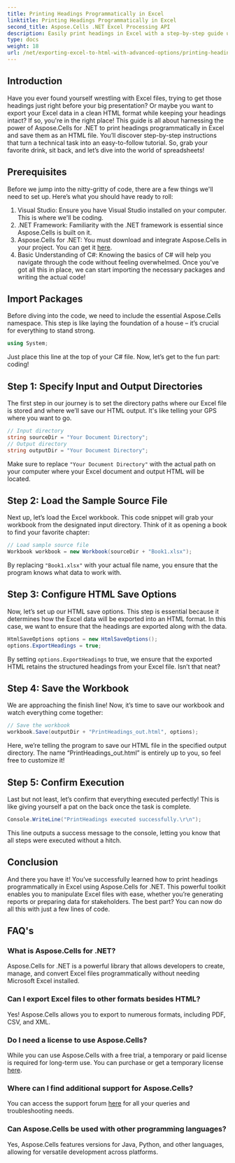 ```yaml
---
title: Printing Headings Programmatically in Excel
linktitle: Printing Headings Programmatically in Excel
second_title: Aspose.Cells .NET Excel Processing API
description: Easily print headings in Excel with a step-by-step guide using Aspose.Cells for .NET. Export your data neatly to HTML and impress your audience.
type: docs
weight: 18
url: /net/exporting-excel-to-html-with-advanced-options/printing-headings/
---
```

## Introduction
Have you ever found yourself wrestling with Excel files, trying to get those headings just right before your big presentation? Or maybe you want to export your Excel data in a clean HTML format while keeping your headings intact? If so, you're in the right place! This guide is all about harnessing the power of Aspose.Cells for .NET to print headings programmatically in Excel and save them as an HTML file. You’ll discover step-by-step instructions that turn a technical task into an easy-to-follow tutorial. So, grab your favorite drink, sit back, and let’s dive into the world of spreadsheets!
## Prerequisites
Before we jump into the nitty-gritty of code, there are a few things we'll need to set up. Here’s what you should have ready to roll:
1. Visual Studio: Ensure you have Visual Studio installed on your computer. This is where we'll be coding.
2. .NET Framework: Familiarity with the .NET framework is essential since Aspose.Cells is built on it.
3. Aspose.Cells for .NET: You must download and integrate Aspose.Cells in your project. You can get it [here](https://releases.aspose.com/cells/net/).
4. Basic Understanding of C#: Knowing the basics of C# will help you navigate through the code without feeling overwhelmed.
Once you've got all this in place, we can start importing the necessary packages and writing the actual code!
## Import Packages
Before diving into the code, we need to include the essential Aspose.Cells namespace. This step is like laying the foundation of a house – it’s crucial for everything to stand strong.
```csharp
using System;
```
Just place this line at the top of your C# file. Now, let’s get to the fun part: coding!
## Step 1: Specify Input and Output Directories
The first step in our journey is to set the directory paths where our Excel file is stored and where we’ll save our HTML output. It's like telling your GPS where you want to go.
```csharp
// Input directory
string sourceDir = "Your Document Directory";
// Output directory
string outputDir = "Your Document Directory";
```
Make sure to replace `"Your Document Directory"` with the actual path on your computer where your Excel document and output HTML will be located.
## Step 2: Load the Sample Source File
Next up, let’s load the Excel workbook. This code snippet will grab your workbook from the designated input directory. Think of it as opening a book to find your favorite chapter:
```csharp
// Load sample source file
Workbook workbook = new Workbook(sourceDir + "Book1.xlsx");
```
By replacing `"Book1.xlsx"` with your actual file name, you ensure that the program knows what data to work with.
## Step 3: Configure HTML Save Options
Now, let’s set up our HTML save options. This step is essential because it determines how the Excel data will be exported into an HTML format. In this case, we want to ensure that the headings are exported along with the data.
```csharp
HtmlSaveOptions options = new HtmlSaveOptions();
options.ExportHeadings = true;
```
By setting `options.ExportHeadings` to true, we ensure that the exported HTML retains the structured headings from your Excel file. Isn’t that neat?
## Step 4: Save the Workbook
We are approaching the finish line! Now, it’s time to save our workbook and watch everything come together:
```csharp
// Save the workbook
workbook.Save(outputDir + "PrintHeadings_out.html", options);
```
Here, we’re telling the program to save our HTML file in the specified output directory. The name “PrintHeadings_out.html” is entirely up to you, so feel free to customize it!
## Step 5: Confirm Execution
Last but not least, let’s confirm that everything executed perfectly! This is like giving yourself a pat on the back once the task is complete.
```csharp
Console.WriteLine("PrintHeadings executed successfully.\r\n");
```
This line outputs a success message to the console, letting you know that all steps were executed without a hitch.
## Conclusion
And there you have it! You’ve successfully learned how to print headings programmatically in Excel using Aspose.Cells for .NET. This powerful toolkit enables you to manipulate Excel files with ease, whether you’re generating reports or preparing data for stakeholders. The best part? You can now do all this with just a few lines of code.
## FAQ's
### What is Aspose.Cells for .NET?  
Aspose.Cells for .NET is a powerful library that allows developers to create, manage, and convert Excel files programmatically without needing Microsoft Excel installed.
### Can I export Excel files to other formats besides HTML?  
Yes! Aspose.Cells allows you to export to numerous formats, including PDF, CSV, and XML.
### Do I need a license to use Aspose.Cells?  
While you can use Aspose.Cells with a free trial, a temporary or paid license is required for long-term use. You can purchase or get a temporary license [here](https://purchase.aspose.com/temporary-license/).
### Where can I find additional support for Aspose.Cells?  
You can access the support forum [here](https://forum.aspose.com/c/cells/9) for all your queries and troubleshooting needs.
### Can Aspose.Cells be used with other programming languages?  
Yes, Aspose.Cells features versions for Java, Python, and other languages, allowing for versatile development across platforms.